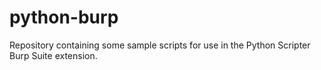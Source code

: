 # python-burp
Repository containing some sample scripts for use in the Python Scripter Burp Suite extension.
